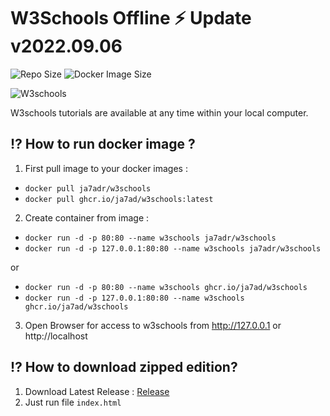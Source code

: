 # W3Schools Offline ⚡️  Update v2022.09.06

![Repo Size](https://img.shields.io/github/repo-size/ja7adr/W3Schools) ![Docker Image Size](https://img.shields.io/docker/image-size/ja7adr/w3schools?style=flat-square)

![W3schools](https://www.w3schools.com/images/w3schoolscom_gray.gif)

W3schools tutorials are available at any time within your local computer.

## ⁉️ How to run docker image ?

1. First pull image to your docker images : 
  - `docker pull ja7adr/w3schools`
  - `docker pull ghcr.io/ja7ad/w3schools:latest`
2. Create container from image : 

- `docker run -d -p 80:80 --name w3schools ja7adr/w3schools`
- `docker run -d -p 127.0.0.1:80:80 --name w3schools ja7adr/w3schools`

or

- `docker run -d -p 80:80 --name w3schools ghcr.io/ja7ad/w3schools`
- `docker run -d -p 127.0.0.1:80:80 --name w3schools ghcr.io/ja7ad/w3schools`

3. Open Browser for access to w3schools from http://127.0.0.1 or http://localhost


## ⁉️ How to download zipped edition?

1. Download Latest Release : [Release](https://github.com/Ja7adR/W3Schools/releases)
2. Just run file `index.html`
